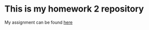 # This is my homework 2 repository

My assignment can be found [here](https://github.com/KateJohnson/STAT545-hw-Johnson-Kate/blob/master/hw02-Dplyr/Gapminder_exploration.md)
